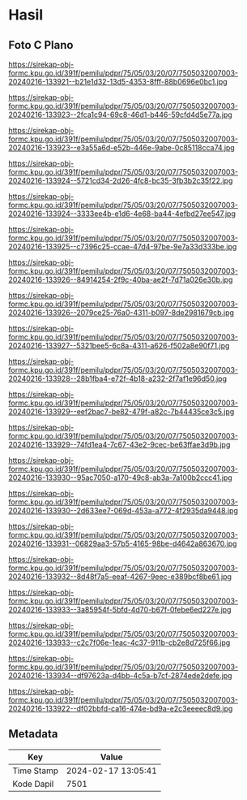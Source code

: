 # Hasil

## Foto C Plano

https://sirekap-obj-formc.kpu.go.id/391f/pemilu/pdpr/75/05/03/20/07/7505032007003-20240216-133921--b21e1d32-13d5-4353-8fff-88b0696e0bc1.jpg

https://sirekap-obj-formc.kpu.go.id/391f/pemilu/pdpr/75/05/03/20/07/7505032007003-20240216-133923--2fca1c94-69c8-46d1-b446-59cfd4d5e77a.jpg

https://sirekap-obj-formc.kpu.go.id/391f/pemilu/pdpr/75/05/03/20/07/7505032007003-20240216-133923--e3a55a6d-e52b-446e-9abe-0c85118cca74.jpg

https://sirekap-obj-formc.kpu.go.id/391f/pemilu/pdpr/75/05/03/20/07/7505032007003-20240216-133924--5721cd34-2d26-4fc8-bc35-3fb3b2c35f22.jpg

https://sirekap-obj-formc.kpu.go.id/391f/pemilu/pdpr/75/05/03/20/07/7505032007003-20240216-133924--3333ee4b-e1d6-4e68-ba44-4efbd27ee547.jpg

https://sirekap-obj-formc.kpu.go.id/391f/pemilu/pdpr/75/05/03/20/07/7505032007003-20240216-133925--c7396c25-ccae-47d4-97be-9e7a33d333be.jpg

https://sirekap-obj-formc.kpu.go.id/391f/pemilu/pdpr/75/05/03/20/07/7505032007003-20240216-133926--84914254-2f9c-40ba-ae2f-7d71a026e30b.jpg

https://sirekap-obj-formc.kpu.go.id/391f/pemilu/pdpr/75/05/03/20/07/7505032007003-20240216-133926--2079ce25-76a0-4311-b097-8de2981679cb.jpg

https://sirekap-obj-formc.kpu.go.id/391f/pemilu/pdpr/75/05/03/20/07/7505032007003-20240216-133927--5321bee5-6c8a-4311-a626-f502a8e90f71.jpg

https://sirekap-obj-formc.kpu.go.id/391f/pemilu/pdpr/75/05/03/20/07/7505032007003-20240216-133928--28b1fba4-e72f-4b18-a232-2f7af1e96d50.jpg

https://sirekap-obj-formc.kpu.go.id/391f/pemilu/pdpr/75/05/03/20/07/7505032007003-20240216-133929--eef2bac7-be82-479f-a82c-7b44435ce3c5.jpg

https://sirekap-obj-formc.kpu.go.id/391f/pemilu/pdpr/75/05/03/20/07/7505032007003-20240216-133929--74fd1ea4-7c67-43e2-9cec-be63ffae3d9b.jpg

https://sirekap-obj-formc.kpu.go.id/391f/pemilu/pdpr/75/05/03/20/07/7505032007003-20240216-133930--95ac7050-a170-49c8-ab3a-7a100b2ccc41.jpg

https://sirekap-obj-formc.kpu.go.id/391f/pemilu/pdpr/75/05/03/20/07/7505032007003-20240216-133930--2d633ee7-069d-453a-a772-4f2935da9448.jpg

https://sirekap-obj-formc.kpu.go.id/391f/pemilu/pdpr/75/05/03/20/07/7505032007003-20240216-133931--06829aa3-57b5-4165-98be-d4642a863670.jpg

https://sirekap-obj-formc.kpu.go.id/391f/pemilu/pdpr/75/05/03/20/07/7505032007003-20240216-133932--8d48f7a5-eeaf-4267-9eec-e389bcf8be61.jpg

https://sirekap-obj-formc.kpu.go.id/391f/pemilu/pdpr/75/05/03/20/07/7505032007003-20240216-133933--3a85954f-5bfd-4d70-b67f-0febe6ed227e.jpg

https://sirekap-obj-formc.kpu.go.id/391f/pemilu/pdpr/75/05/03/20/07/7505032007003-20240216-133933--c2c7f06e-1eac-4c37-911b-cb2e8d725f66.jpg

https://sirekap-obj-formc.kpu.go.id/391f/pemilu/pdpr/75/05/03/20/07/7505032007003-20240216-133934--df97623a-d4bb-4c5a-b7cf-2874ede2defe.jpg

https://sirekap-obj-formc.kpu.go.id/391f/pemilu/pdpr/75/05/03/20/07/7505032007003-20240216-133922--df02bbfd-ca16-474e-bd9a-e2c3eeeec8d9.jpg


## Metadata

| Key        | Value               |
| ---------- | ------------------- |
| Time Stamp | 2024-02-17 13:05:41 |
| Kode Dapil | 7501                |



